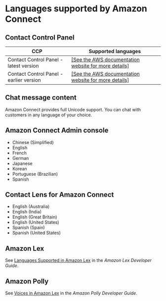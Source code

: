 # Languages supported by Amazon Connect<a name="supported-languages"></a>

## Contact Control Panel<a name="supported-languages-ccp"></a>


| CCP | Supported languages | 
| --- | --- | 
|  Contact Control Panel \- latest version  |  [\[See the AWS documentation website for more details\]](http://docs.aws.amazon.com/connect/latest/adminguide/supported-languages.html)  | 
|  Contact Control Panel \- earlier version  |  [\[See the AWS documentation website for more details\]](http://docs.aws.amazon.com/connect/latest/adminguide/supported-languages.html)  | 

## Chat message content<a name="supported-languages-chat"></a>

Amazon Connect provides full Unicode support\. You can chat with customers in any language of your choice\.

## Amazon Connect Admin console<a name="supported-languages-admin-console"></a>
+ Chinese \(Simplified\)
+ English
+ French
+ German
+ Japanese
+ Korean
+ Portuguese \(Brazilian\)
+ Spanish

## Contact Lens for Amazon Connect<a name="supported-languages-admin-console"></a>
+ English \(Australia\)
+ English \(India\)
+ English \(Great Britain\)
+ English \(United States\)
+ Spanish \(Spain\)
+ Spanish \(United States\)

## Amazon Lex<a name="supported-languages-lex"></a>

See [Languages Supported in Amazon Lex](https://docs.aws.amazon.com/lex/latest/dg/how-it-works-language.html#supported-languages-and-locales) in the *Amazon Lex Developer Guide*\. 

## Amazon Polly<a name="supported-languages-polly"></a>

See [Voices in Amazon Lex](https://docs.aws.amazon.com/polly/latest/dg/voicelist.html) in the *Amazon Polly Developer Guide*\.